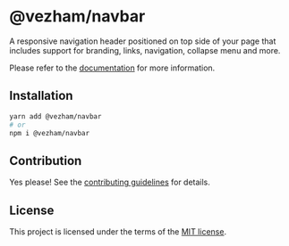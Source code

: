 # @vezham/navbar

A responsive navigation header positioned on top side of your page that includes support for branding, links, navigation, collapse menu and more.

Please refer to the [documentation](https://heroui.com/docs/components/navbar) for more information.

## Installation

```sh
yarn add @vezham/navbar
# or
npm i @vezham/navbar
```

## Contribution

Yes please! See the
[contributing guidelines](https://github.com/vezham/heroui/blob/master/CONTRIBUTING.md)
for details.

## License

This project is licensed under the terms of the
[MIT license](https://github.com/vezham/heroui/blob/master/LICENSE).
